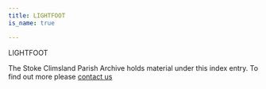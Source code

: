 ```yaml
---
title: LIGHTFOOT
is_name: true

---
```


LIGHTFOOT


The Stoke Climsland Parish Archive holds material under this index entry. To find out more please [contact us](/contact/)
